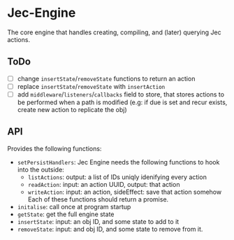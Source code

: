 # Jec-Engine
The core engine that handles creating, compiling, and (later) querying Jec actions.

## ToDo

+ [ ] change `insertState`/`removeState` functions to return an action
+ [ ] replace `insertState`/`removeState` with `insertAction`
+ [ ] add `middleware`/`listeners`/`callbacks` field to store, that stores actions to be performed when a path is modified (e.g: if due is set and recur exists, create new action to replicate the obj)

## API
Provides the following functions:

+ `setPersistHandlers`: Jec Engine needs the following functions to hook into the outside:
	+ `listActions`: output: a list of IDs uniqly idenifying every action
	+ `readAction`: input: an action UUID, output: that action
	+ `writeAction`: input: an action, sideEffect: save that action somehow
	Each of these functions should return a promise.
+ `initalise`: call once at program startup
+ `getState`: get the full engine state
+ `insertState`: input: an obj ID, and some state to add to it
+ `removeState`: input: and obj ID, and some state to remove from it.
